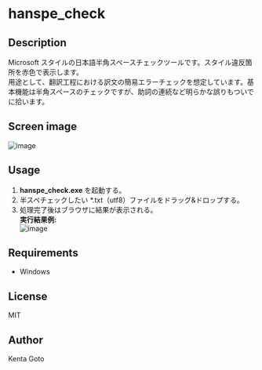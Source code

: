 # hanspe_check

## Description
Microsoft スタイルの日本語半角スペースチェックツールです。スタイル違反箇所を赤色で表示します。    
用途として、翻訳工程における訳文の簡易エラーチェックを想定しています。基本機能は半角スペースのチェックですが、助詞の連続など明らかな誤りもついでに拾います。  

## Screen image
![image](https://user-images.githubusercontent.com/10069642/83829999-21232e80-a71f-11ea-8e7f-7519f7cf4a40.png)  

## Usage
1. **hanspe_check.exe** を起動する。
2. 半スペチェックしたい \*.txt（utf8）ファイルをドラッグ&ドロップする。
3. 処理完了後はブラウザに結果が表示される。  
**実行結果例:**  
![image](https://user-images.githubusercontent.com/10069642/83830201-87a84c80-a71f-11ea-94e0-7018626abdab.png)  

## Requirements
- Windows

## License  
MIT

## Author  
Kenta Goto
